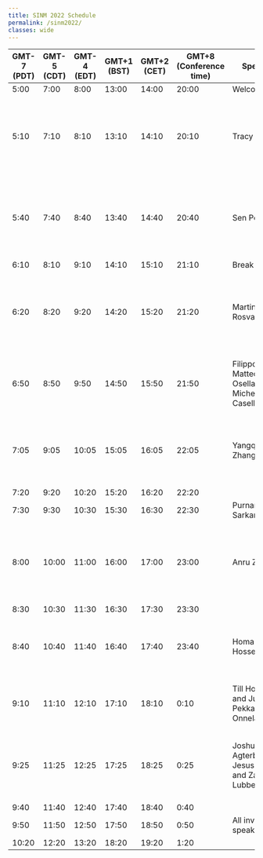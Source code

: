 ```yaml
---
title: SINM 2022 Schedule
permalink: /sinm2022/
classes: wide
---
```


|GMT-7 (PDT) | GMT-5 (CDT) | GMT-4 (EDT) | GMT+1 (BST) | GMT+2 (CET) | GMT+8 (Conference time) | Speaker | Title
| ---------- | ----------- | ----------- | ----------- | ----------- | ----------------------- | -------------------------------------------------------------------------------------------------------------------------------------------------------------------------------------- | ---------------------------------------------------------------------------------------------------------------------------- |
5:00 | 7:00 | 8:00 | 13:00 | 14:00 | 20:00 | Welcome
5:10 | 7:10 | 8:10 | 13:10 | 14:10 | 20:10 | Tracy Sweet | **INVITED** Modeling Social Networks with Multilevel Latent Variable Models
5:40 | 7:40 | 8:40 | 13:40 | 14:40 | 20:40 | Sen Pei | **INVITED**: Inference of asymptomatic spreaders of infectious disease in complex networks
6:10 | 8:10 | 9:10 | 14:10 | 15:10 | 21:10 | Break
6:20 | 8:20 | 9:20 | 14:20 | 15:20 | 21:20 | Martin Rosvall | **INVITED**: Mapping flows on standard and higher-order networks with incomplete observations
6:50 | 8:50 | 9:50 | 14:50 | 15:50 | 21:50 | Filippo Valle, Matteo Osella and Michele Caselle |  Multiomics topic modeling for Cancer Subtype Classification
7:05 | 9:05 | 10:05 | 15:05 | 16:05 | 22:05 | Yangqi Zhang |  Estimation of Social Network Models using Approximate Bayesian Computation
7:20 | 9:20 | 10:20 | 15:20 | 16:20 | 22:20 | | Break
7:30 | 9:30 | 10:30 | 15:30 | 16:30 | 22:30 |  Purnamrita Sarkar | **INVITED** TBD
8:00 | 10:00 | 11:00 | 16:00 | 17:00 | 23:00 | Anru Zhang | **INVITED** Statistical Optimality, Computational Limit, and Applications in Network Science
8:30 | 10:30 | 11:30 | 16:30 | 17:30 | 23:30 | | Break
8:40 | 10:40 | 11:40 | 16:40 | 17:40 | 23:40 | Homa Hosseinmardi | **INVITED**: Examining the consumption of radical content on YouTube
9:10 | 11:10 | 12:10 | 17:10 | 18:10 | 0:10 | Till Hoffmann and Jukka-Pekka Onnela |  Information is localized in growing network models
9:25 | 11:25 | 12:25 | 17:25 | 18:25 | 0:25 | Joshua Agterberg, Jesus Arroyo and Zachary Lubberts |  Community Detection in Multilayer Degree-Corrected Stochastic Blockmodels
9:40 | 11:40 | 12:40 | 17:40 | 18:40 | 0:40 | | Break
9:50 | 11:50 | 12:50 | 17:50 | 18:50 | 0:50 |  All invited speakers | Panel
10:20 | 12:20 | 13:20 | 18:20 | 19:20 | 1:20 |  | Closing
